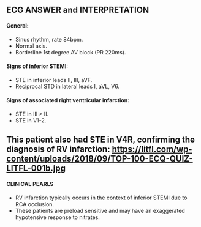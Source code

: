 ## ECG ANSWER and INTERPRETATION

#### General:
* Sinus rhythm, rate 84bpm. 
* Normal axis. 
* Borderline 1st degree AV block (PR 220ms).

#### Signs of inferior STEMI:
* STE in inferior leads II, III, aVF. 
* Reciprocal STD in lateral leads I, aVL, V6. 

#### Signs of associated right ventricular infarction:
* STE in III > II. 
* STE in V1-2. 

This patient also had STE in V4R, confirming the diagnosis of RV infarction:
https://litfl.com/wp-content/uploads/2018/09/TOP-100-ECQ-QUIZ-LITFL-001b.jpg 
---------------

#### CLINICAL PEARLS
* RV infarction typically occurs in the context of inferior STEMI due to RCA occlusion. 
* These patients are preload sensitive and may have an exaggerated hypotensive response to nitrates. 

